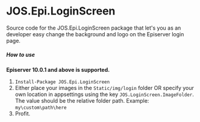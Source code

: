 # JOS.Epi.LoginScreen
Source code for the JOS.Epi.LoginScreen package that let's you as an developer easy change the background and logo on the Episerver login page.

##### How to use
**Episerver 10.0.1 and above is supported.**

1. ```Install-Package JOS.Epi.LoginScreen```
2. Either place your images in the ```Static/img/login``` folder OR specify your own location in appsettings using the key ```JOS.LoginScreen.ImageFolder```. The value should be the relative folder path. 
Example: ```my\custom\path\here```
3. Profit.
